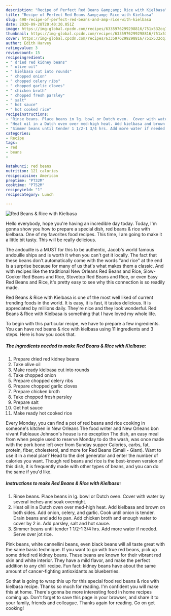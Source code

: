 ```yaml
---
description: "Recipe of Perfect Red Beans &amp;amp; Rice with Kielbasa"
title: "Recipe of Perfect Red Beans &amp;amp; Rice with Kielbasa"
slug: 490-recipe-of-perfect-red-beans-and-amp-rice-with-kielbasa
date: 2020-09-28T20:40:20.051Z
image: https://img-global.cpcdn.com/recipes/6335976299298816/751x532cq70/red-beans-rice-with-kielbasa-recipe-main-photo.jpg
thumbnail: https://img-global.cpcdn.com/recipes/6335976299298816/751x532cq70/red-beans-rice-with-kielbasa-recipe-main-photo.jpg
cover: https://img-global.cpcdn.com/recipes/6335976299298816/751x532cq70/red-beans-rice-with-kielbasa-recipe-main-photo.jpg
author: Edith Harvey
ratingvalue: 3
reviewcount: 15
recipeingredient:
- " dried red kidney beans"
- " olive oil"
- " kielbasa cut into rounds"
- " chopped onion"
- " chopped celery ribs"
- " chopped garlic cloves"
- " chicken broth"
- " chopped fresh parsley"
- " salt"
- " hot sauce"
- " hot cooked rice"
recipeinstructions:
- "Rinse beans. Place beans in lg. bowl or Dutch oven.  Cover with water by several inches and soak overnight."
- "Heat oil in a Dutch oven over med-high heat. Add kielbasa and brown on both sides. Add onion, celery, and garlic.  Cook until onion is tender. Drain beans and add to pan. Add chicken broth and enough water to cover by 2 in. Add parsley, salt and hot sauce."
- "Simmer beans until tender 1 1/2-1 3/4 hrs. Add more water if needed. Serve over jot rice."
categories:
- Recipe
tags:
- red
- beans
- 

katakunci: red beans  
nutrition: 121 calories
recipecuisine: American
preptime: "PT32M"
cooktime: "PT52M"
recipeyield: "1"
recipecategory: Lunch

---
```



![Red Beans &amp; Rice with Kielbasa](https://img-global.cpcdn.com/recipes/6335976299298816/751x532cq70/red-beans-rice-with-kielbasa-recipe-main-photo.jpg)

Hello everybody, hope you're having an incredible day today. Today, I'm gonna show you how to prepare a special dish, red beans &amp; rice with kielbasa. One of my favorites food recipes. This time, I am going to make it a little bit tasty. This will be really delicious.

The andouille is a MUST for this to be authentic, Jacob&#39;s world famous andouille ships and is worth it when you can&#39;t get it locally. The fact that these beans don&#39;t automatically come with the words &#34;and rice&#34; at the end is a surprise because for many of us that&#39;s what makes them a classic. And with recipes like the traditional New Orleans Red Beans and Rice, Slow-Cooker Red Beans and Rice, Stovetop Red Beans and Rice, or even Easy Red Beans and Rice, it&#39;s pretty easy to see why this connection is so readily made.

Red Beans &amp; Rice with Kielbasa is one of the most well liked of current trending foods in the world. It is easy, it is fast, it tastes delicious. It is appreciated by millions daily. They're nice and they look wonderful. Red Beans &amp; Rice with Kielbasa is something that I have loved my whole life.


To begin with this particular recipe, we have to prepare a few ingredients. You can have red beans &amp; rice with kielbasa using 11 ingredients and 3 steps. Here is how you cook that.

<!--inarticleads1-->

##### The ingredients needed to make Red Beans &amp; Rice with Kielbasa:

1. Prepare  dried red kidney beans
1. Take  olive oil
1. Make ready  kielbasa cut into rounds
1. Take  chopped onion
1. Prepare  chopped celery ribs
1. Prepare  chopped garlic cloves
1. Prepare  chicken broth
1. Take  chopped fresh parsley
1. Prepare  salt
1. Get  hot sauce
1. Make ready  hot cooked rice


Every Monday, you can find a pot of red beans and rice cooking in someone&#39;s kitchen in New Orleans The food writer and New Orleans bon vivant Pableaux Johnson&#39;s house is no exception The dish, an easy meal from when people used to reserve Monday to do the wash, was once made with the pork bone left over from Sunday supper Calories, carbs, fat, protein, fiber, cholesterol, and more for Red Beans (Small - Giant). Want to use it in a meal plan? Head to the diet generator and enter the number of calories you want. Though red beans and rice is the best-known version of this dish, it is frequently made with other types of beans, and you can do the same if you&#39;d like. 

<!--inarticleads2-->

##### Instructions to make Red Beans &amp; Rice with Kielbasa:

1. Rinse beans. Place beans in lg. bowl or Dutch oven.  Cover with water by several inches and soak overnight.
1. Heat oil in a Dutch oven over med-high heat. Add kielbasa and brown on both sides. Add onion, celery, and garlic.  Cook until onion is tender. Drain beans and add to pan. Add chicken broth and enough water to cover by 2 in. Add parsley, salt and hot sauce.
1. Simmer beans until tender 1 1/2-1 3/4 hrs. Add more water if needed. Serve over jot rice.


Pink beans, white cannellini beans, even black beans will all taste great with the same basic technique. If you want to go with true red beans, pick up some dried red kidney beans. These beans are known for their vibrant red skin and white interior. They have a mild flavor, and make the perfect addition to any chili recipe. Fun fact: kidney beans have about the same amount of cancer-fighting antioxidants as blueberries. 

So that is going to wrap this up for this special food red beans &amp; rice with kielbasa recipe. Thanks so much for reading. I'm confident you will make this at home. There's gonna be more interesting food in home recipes coming up. Don't forget to save this page in your browser, and share it to your family, friends and colleague. Thanks again for reading. Go on get cooking!
